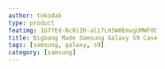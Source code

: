 ```yaml
---
author: tokodab
type: product
featimg: 1G7YEd-Nc0iIR-ali7LH5W0EmvgUMWFOC
title: Bigbang Made Samsung Galaxy S9 Case
tags: [samsung, galaxy, s9]
category: [samsung]
---
```

